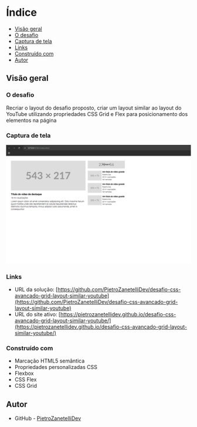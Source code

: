 # Índice

- [Visão geral](#visão-geral)
- [O desafio](#o-desafio)
- [Captura de tela](#captura-de-tela)
- [Links](#links)
- [Construído com](#construído-com)
- [Autor](#autor)


## Visão geral

### O desafio

Recriar o layout do desafio proposto, criar um layout similar ao layout do YouTube utilizando propriedades CSS Grid e Flex para posicionamento dos elementos na página

### Captura de tela

![](./design/screenshot-desafio-css-avancado-grid-desktop.png)

### Links

- URL da solução: [https://github.com/PietroZanetelliDev/desafio-css-avancado-grid-layout-similar-youtube](https://github.com/PietroZanetelliDev/desafio-css-avancado-grid-layout-similar-youtube)
- URL do site ativo: [https://pietrozanetellidev.github.io/desafio-css-avancado-grid-layout-similar-youtube/](https://pietrozanetellidev.github.io/desafio-css-avancado-grid-layout-similar-youtube/)

### Construído com

- Marcação HTML5 semântica
- Propriedades personalizadas CSS
- Flexbox
- CSS Flex
- CSS Grid

## Autor
- GitHub - [PietroZanetelliDev](https://github.com/PietroZanetelliDev)
